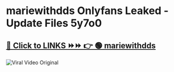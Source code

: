 
 # mariewithdds Onlyfans Leaked - Update Files 5y7o0

## <h2><a href="https://clipsfans.com/mariewithdds&ref=git">🔗 Click to LINKS ⏩⏩ 👉 🟢 mariewithdds </a></h2>

<a href="https://clipsfans.com/mariewithdds&ref=git" rel="nofollow" data-target="animated-image.originalLink"><img src="https://i.ibb.co.com/xMMVF88/686577567.gif" alt="Viral Video Original" style="max-width: 100%; display: inline-block;" data-target="animated-image.originalImage"></a>

